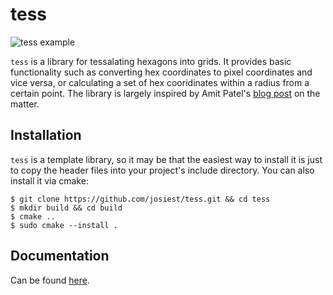 # tess

![tess example](examples/resources/hax.gif)

`tess` is a library for tessalating hexagons into grids. It provides basic
functionality such as converting hex coordinates to pixel coordinates and vice
versa, or calculating a set of hex cooridinates within a radius from a certain
point. The library is largely inspired by Amit Patel's
[blog post](https://www.redblobgames.com/grids/hexagons/) on the matter.

## Installation

`tess` is a template library, so it may be that the easiest way to install it is
just to copy the header files into your project's include directory. You can
also install it via cmake:

```shell
$ git clone https://github.com/josiest/tess.git && cd tess
$ mkdir build && cd build
$ cmake ..
$ sudo cmake --install .
```

## Documentation

Can be found [here](https://hax-documentation.readthedocs.io/en/latest/).
